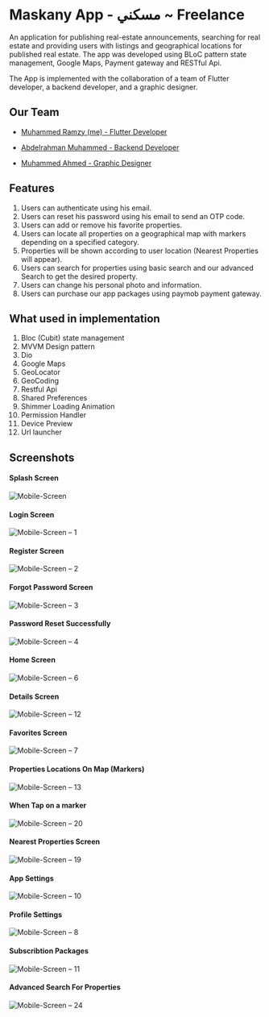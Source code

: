 # Maskany App - مسكني  ~ Freelance

An application for publishing real-estate announcements, searching for real estate
and providing users with listings and geographical locations for published real estate.
The app was developed using BLoC pattern state management, Google Maps, Payment gateway and RESTful Api.

The App is implemented with the collaboration of a team of Flutter developer, a
backend developer, and a graphic designer.

## Our Team

- [Muhammed Ramzy (me) - Flutter Developer](https://www.linkedin.com/public-profile/settings?trk=d_flagship3_profile_self_view_public_profile)

- [Abdelrahman Muhammed - Backend Developer]()
- [Muhammed Ahmed - Graphic Designer]()



## Features

1. Users can authenticate using his email.
2. Users can reset his password using his email to send an OTP code.
3. Users can add or remove his favorite properties.
4. Users can locate all properties on a geographical map with markers depending on a specified category.
5. Properties will be shown according to user location (Nearest Properties will appear).
6. Users can search for properties using basic search and our advanced Search to get the desired property.
7. Users can change his personal photo and information.
9. Users can purchase our app packages using paymob payment gateway.

## What used in implementation

1. Bloc (Cubit) state management
2. MVVM Design pattern
3. Dio
4. Google Maps
5. GeoLocator
6. GeoCoding
7. Restful Api
8. Shared Preferences
9. Shimmer Loading Animation
10. Permission Handler
11. Device Preview
12. Url launcher


## Screenshots

#### Splash Screen
![Mobile-Screen](https://github.com/Mohamedramzii/Maskany_App/assets/57300921/e16e4f68-1cc4-44d5-bf3f-8d0bf92824be)

#### Login Screen
![Mobile-Screen – 1](https://github.com/Mohamedramzii/Maskany_App/assets/57300921/b35e0596-1307-42f3-bd9f-21b4db3fa96d)

#### Register Screen
![Mobile-Screen – 2](https://github.com/Mohamedramzii/Maskany_App/assets/57300921/9be62ddf-2f98-4162-a7e6-845a412d7d73)

#### Forgot Password Screen
![Mobile-Screen – 3](https://github.com/Mohamedramzii/Maskany_App/assets/57300921/31cd20c7-7e5c-4c6c-9b3a-ff06bcf7fc27)

#### Password Reset Successfully
![Mobile-Screen – 4](https://github.com/Mohamedramzii/Maskany_App/assets/57300921/dde0c95c-1b8d-4aba-8cf7-2a7661d2463a)

#### Home Screen
![Mobile-Screen – 6](https://github.com/Mohamedramzii/Maskany_App/assets/57300921/aeeb48d1-e0a0-4e1c-b29a-0fc7dd536593)

#### Details Screen
![Mobile-Screen – 12](https://github.com/Mohamedramzii/Maskany_App/assets/57300921/d22ad840-5f4d-4e88-b7f0-df52d4b4d6a2)

#### Favorites Screen
![Mobile-Screen – 7](https://github.com/Mohamedramzii/Maskany_App/assets/57300921/6a1da656-a379-474b-abf1-6e01e701dafe)

#### Properties Locations On Map (Markers)
![Mobile-Screen – 13](https://github.com/Mohamedramzii/Maskany_App/assets/57300921/9da312af-ad03-4cad-ae37-078bb3a1f196)

#### When Tap on a marker
![Mobile-Screen – 20](https://github.com/Mohamedramzii/Maskany_App/assets/57300921/f3230112-f40a-4b2e-92ff-549709168f9a)

#### Nearest Properties Screen
![Mobile-Screen – 19](https://github.com/Mohamedramzii/Maskany_App/assets/57300921/524bc880-ea4b-45cb-a255-80518a5dc63d)

#### App Settings
![Mobile-Screen – 10](https://github.com/Mohamedramzii/Maskany_App/assets/57300921/eb30d3eb-f281-4b08-929a-14fef132dc1f)

#### Profile Settings
![Mobile-Screen – 8](https://github.com/Mohamedramzii/Maskany_App/assets/57300921/51942058-e51a-494e-9b4f-bf5412b42381)

#### Subscribtion Packages
![Mobile-Screen – 11](https://github.com/Mohamedramzii/Maskany_App/assets/57300921/973563d6-7b68-4fad-9a27-1321e23bfbcb)

#### Advanced Search For Properties
![Mobile-Screen – 24](https://github.com/Mohamedramzii/Maskany_App/assets/57300921/ba7ac909-7291-467d-82bd-9407bedb43c2)



  


